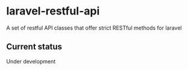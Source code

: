 # laravel-restful-api
A set of restful API classes that offer strict RESTful methods for laravel

## Current status

Under development

